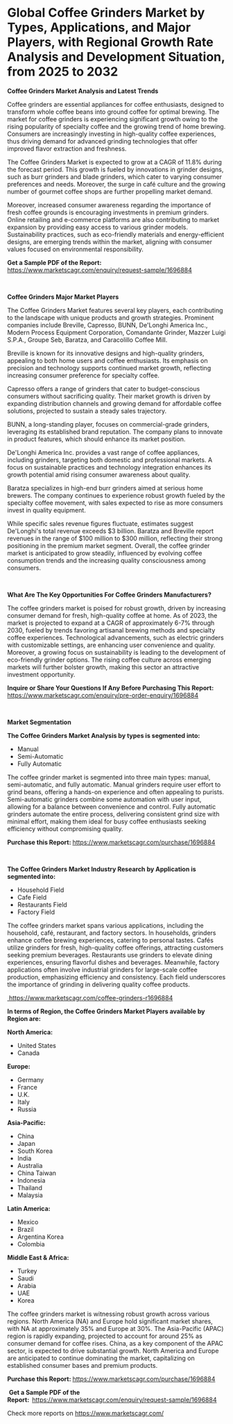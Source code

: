 <p><h1>Global Coffee Grinders Market by Types, Applications, and Major Players, with Regional Growth Rate Analysis and Development Situation, from 2025 to 2032</h1></p><p><strong>Coffee Grinders Market Analysis and Latest Trends</strong></p>
<p><p>Coffee grinders are essential appliances for coffee enthusiasts, designed to transform whole coffee beans into ground coffee for optimal brewing. The market for coffee grinders is experiencing significant growth owing to the rising popularity of specialty coffee and the growing trend of home brewing. Consumers are increasingly investing in high-quality coffee experiences, thus driving demand for advanced grinding technologies that offer improved flavor extraction and freshness.</p><p>The Coffee Grinders Market is expected to grow at a CAGR of 11.8% during the forecast period. This growth is fueled by innovations in grinder designs, such as burr grinders and blade grinders, which cater to varying consumer preferences and needs. Moreover, the surge in café culture and the growing number of gourmet coffee shops are further propelling market demand. </p><p>Moreover, increased consumer awareness regarding the importance of fresh coffee grounds is encouraging investments in premium grinders. Online retailing and e-commerce platforms are also contributing to market expansion by providing easy access to various grinder models. Sustainability practices, such as eco-friendly materials and energy-efficient designs, are emerging trends within the market, aligning with consumer values focused on environmental responsibility.</p></p>
<p><strong>Get a Sample PDF of the Report:&nbsp;</strong> <a href="https://www.marketscagr.com/enquiry/request-sample/1696884?utm_campaign=3228&utm_medium=2&utm_source=Github&utm_content=ia&utm_term=27032025&utm_id=coffee-grinders">https://www.marketscagr.com/enquiry/request-sample/1696884</a></p>
<p>&nbsp;</p>
<p><strong>Coffee Grinders Major Market Players</strong></p>
<p><p>The Coffee Grinders Market features several key players, each contributing to the landscape with unique products and growth strategies. Prominent companies include Breville, Capresso, BUNN, De'Longhi America Inc., Modern Process Equipment Corporation, Comandante Grinder, Mazzer Luigi S.P.A., Groupe Seb, Baratza, and Caracolillo Coffee Mill.</p><p>Breville is known for its innovative designs and high-quality grinders, appealing to both home users and coffee enthusiasts. Its emphasis on precision and technology supports continued market growth, reflecting increasing consumer preference for specialty coffee.</p><p>Capresso offers a range of grinders that cater to budget-conscious consumers without sacrificing quality. Their market growth is driven by expanding distribution channels and growing demand for affordable coffee solutions, projected to sustain a steady sales trajectory.</p><p>BUNN, a long-standing player, focuses on commercial-grade grinders, leveraging its established brand reputation. The company plans to innovate in product features, which should enhance its market position.</p><p>De'Longhi America Inc. provides a vast range of coffee appliances, including grinders, targeting both domestic and professional markets. A focus on sustainable practices and technology integration enhances its growth potential amid rising consumer awareness about quality.</p><p>Baratza specializes in high-end burr grinders aimed at serious home brewers. The company continues to experience robust growth fueled by the specialty coffee movement, with sales expected to rise as more consumers invest in quality equipment.</p><p>While specific sales revenue figures fluctuate, estimates suggest De'Longhi's total revenue exceeds $3 billion. Baratza and Breville report revenues in the range of $100 million to $300 million, reflecting their strong positioning in the premium market segment. Overall, the coffee grinder market is anticipated to grow steadily, influenced by evolving coffee consumption trends and the increasing quality consciousness among consumers.</p></p>
<p>&nbsp;</p>
<p><strong>What Are The Key Opportunities For Coffee Grinders Manufacturers?</strong></p>
<p><p>The coffee grinders market is poised for robust growth, driven by increasing consumer demand for fresh, high-quality coffee at home. As of 2023, the market is projected to expand at a CAGR of approximately 6-7% through 2030, fueled by trends favoring artisanal brewing methods and specialty coffee experiences. Technological advancements, such as electric grinders with customizable settings, are enhancing user convenience and quality. Moreover, a growing focus on sustainability is leading to the development of eco-friendly grinder options. The rising coffee culture across emerging markets will further bolster growth, making this sector an attractive investment opportunity.</p></p>
<p><strong>Inquire or Share Your Questions If Any Before Purchasing This Report:</strong> <a href="https://www.marketscagr.com/enquiry/pre-order-enquiry/1696884?utm_campaign=3228&utm_medium=2&utm_source=Github&utm_content=ia&utm_term=27032025&utm_id=coffee-grinders">https://www.marketscagr.com/enquiry/pre-order-enquiry/1696884</a></p>
<p>&nbsp;</p>
<p><strong>Market Segmentation</strong></p>
<p><strong>The Coffee Grinders Market Analysis by types is segmented into:</strong></p>
<p><ul><li>Manual</li><li>Semi-Automatic</li><li>Fully Automatic</li></ul></p>
<p><p>The coffee grinder market is segmented into three main types: manual, semi-automatic, and fully automatic. Manual grinders require user effort to grind beans, offering a hands-on experience and often appealing to purists. Semi-automatic grinders combine some automation with user input, allowing for a balance between convenience and control. Fully automatic grinders automate the entire process, delivering consistent grind size with minimal effort, making them ideal for busy coffee enthusiasts seeking efficiency without compromising quality.</p></p>
<p><strong>Purchase this Report:&nbsp;</strong><a href="https://www.marketscagr.com/purchase/1696884?utm_campaign=3228&utm_medium=2&utm_source=Github&utm_content=ia&utm_term=27032025&utm_id=coffee-grinders">https://www.marketscagr.com/purchase/1696884</a></p>
<p>&nbsp;</p>
<p><strong>The Coffee Grinders Market Industry Research by Application is segmented into:</strong></p>
<p><ul><li>Household Field</li><li>Cafe Field</li><li>Restaurants Field</li><li>Factory Field</li></ul></p>
<p><p>The coffee grinders market spans various applications, including the household, café, restaurant, and factory sectors. In households, grinders enhance coffee brewing experiences, catering to personal tastes. Cafés utilize grinders for fresh, high-quality coffee offerings, attracting customers seeking premium beverages. Restaurants use grinders to elevate dining experiences, ensuring flavorful dishes and beverages. Meanwhile, factory applications often involve industrial grinders for large-scale coffee production, emphasizing efficiency and consistency. Each field underscores the importance of grinding in delivering quality coffee products.</p></p>
<p><a href="https://www.marketscagr.com/coffee-grinders-r1696884?utm_campaign=3228&utm_medium=2&utm_source=Github&utm_content=ia&utm_term=27032025&utm_id=coffee-grinders">&nbsp;https://www.marketscagr.com/coffee-grinders-r1696884</a></p>
<p><strong>In terms of Region, the Coffee Grinders Market Players available by Region are:</strong></p>
<p>
    <p> <strong> North America: </strong>
        <ul>
            <li>United States</li>
            <li>Canada</li>
        </ul>
        </p> 
    <p> <strong> Europe: </strong>
        <ul>
            <li>Germany</li>
            <li>France</li>
            <li>U.K.</li>
            <li>Italy</li>
            <li>Russia</li>
        </ul>
        </p> 
    <p> <strong> Asia-Pacific: </strong>
        <ul>
            <li>China</li>
            <li>Japan</li>
            <li>South Korea</li>
            <li>India</li>
            <li>Australia</li>
            <li>China Taiwan</li>
            <li>Indonesia</li>
            <li>Thailand</li>
            <li>Malaysia</li>
        </ul>
        </p> 
    <p> <strong> Latin America: </strong>
        <ul>
            <li>Mexico</li>
            <li>Brazil</li>
            <li>Argentina Korea</li>
            <li>Colombia</li>
        </ul>
        </p> 
    <p> <strong> Middle East & Africa: </strong>
        <ul>
            <li>Turkey</li>
            <li>Saudi</li>
            <li>Arabia</li>
            <li>UAE</li>
            <li>Korea</li>
        </ul>
    </p>
    </p>
<p><p>The coffee grinders market is witnessing robust growth across various regions. North America (NA) and Europe hold significant market shares, with NA at approximately 35% and Europe at 30%. The Asia-Pacific (APAC) region is rapidly expanding, projected to account for around 25% as consumer demand for coffee rises. China, as a key component of the APAC sector, is expected to drive substantial growth. North America and Europe are anticipated to continue dominating the market, capitalizing on established consumer bases and premium products.</p></p>
<p><strong>Purchase this Report: </strong><a href="https://www.marketscagr.com/purchase/1696884?utm_campaign=3228&utm_medium=2&utm_source=Github&utm_content=ia&utm_term=27032025&utm_id=coffee-grinders">https://www.marketscagr.com/purchase/1696884</a></p>
<p>&nbsp;<strong>Get a Sample PDF of the Report:&nbsp;&nbsp;</strong><a href="https://www.marketscagr.com/enquiry/request-sample/1696884?utm_campaign=3228&utm_medium=2&utm_source=Github&utm_content=ia&utm_term=27032025&utm_id=coffee-grinders">https://www.marketscagr.com/enquiry/request-sample/1696884</a></p>
<p><strong></strong></p>
<p>Check more reports on <a href="https://www.marketscagr.com/?utm_campaign=3228&utm_medium=2&utm_source=Github&utm_content=ia&utm_term=27032025&utm_id=coffee-grinders">https://www.marketscagr.com/</a></p>